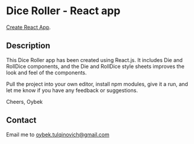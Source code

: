 # Dice Roller - React app

[Create React App](https://github.com/facebook/create-react-app).

## Description 

This Dice Roller app has been created using React.js. 
It includes Die and RollDice components, and the Die and RollDice style sheets improves the look and feel of the components. 

Pull the project into your own editor, install npm modules, give it a run, and let me know if you have any feedback or suggestions. 

Cheers, 
Oybek


## Contact

Email me to oybek.tulqinovich@gmail.com 